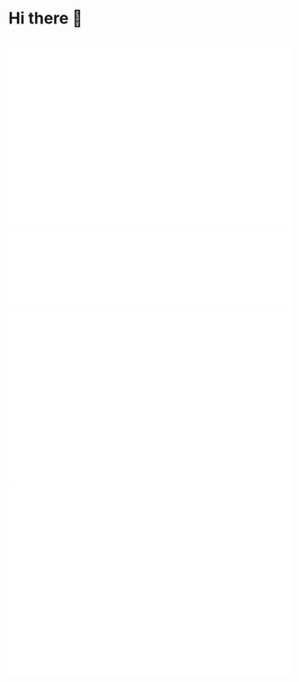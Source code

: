 # Hi there 👋

<div>
<img src="/github-metrics.svg" alt="Metrics"/>
<img src="/metrics.plugin.isocalendar.svg" alt="Calendar"/>
<img src="/metrics.plugin.languages.svg" alt="Languages"/>
<img src="/metrics.plugin.achievements.svg" alt="Achievements"/>
<img src="/metrics.plugin.habits.svg" alt="Habits"/>
</div>

<!--
**Nethrenial/Nethrenial** is a ✨ _special_ ✨ repository because its `README.md` (this file) appears on your GitHub profile.

Here are some ideas to get you started:

- 🔭 I’m currently working on ...
- 🌱 I’m currently learning ...
- 👯 I’m looking to collaborate on ...
- 🤔 I’m looking for help with ...
- 💬 Ask me about ...
- 📫 How to reach me: ...
- 😄 Pronouns: ...
- ⚡ Fun fact: ...
-->
